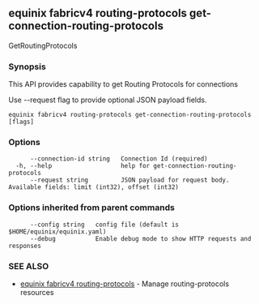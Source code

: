 ## equinix fabricv4 routing-protocols get-connection-routing-protocols

GetRoutingProtocols

### Synopsis

This API provides capability to get Routing Protocols for connections

Use --request flag to provide optional JSON payload fields.

```
equinix fabricv4 routing-protocols get-connection-routing-protocols [flags]
```

### Options

```
      --connection-id string   Connection Id (required)
  -h, --help                   help for get-connection-routing-protocols
      --request string         JSON payload for request body. Available fields: limit (int32), offset (int32)
```

### Options inherited from parent commands

```
      --config string   config file (default is $HOME/equinix/equinix.yaml)
      --debug           Enable debug mode to show HTTP requests and responses
```

### SEE ALSO

* [equinix fabricv4 routing-protocols](equinix_fabricv4_routing-protocols.md)	 - Manage routing-protocols resources

